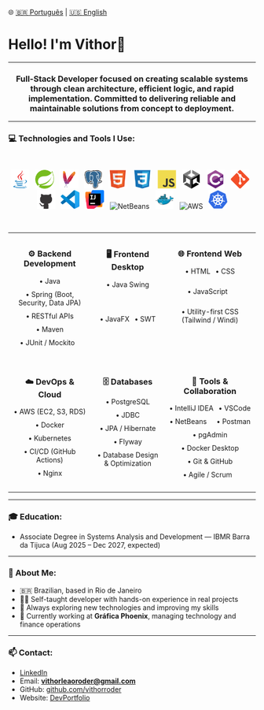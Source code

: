 🌐 [🇧🇷 Português](./README_pt.md) | [🇺🇸 English](./README.md)

# Hello! I'm Vithor👋

---
<h3 align="center">
Full-Stack Developer focused on creating scalable systems through clean architecture, efficient logic, and rapid implementation. Committed to delivering reliable and maintainable solutions from concept to deployment.
</h3>

---

### 💻 Technologies and Tools I Use:

<br>
<p align="center">
  <img src="https://raw.githubusercontent.com/devicons/devicon/master/icons/java/java-original.svg" alt="Java" width="38" height="38"/>
  &nbsp;
  <img src="https://raw.githubusercontent.com/devicons/devicon/master/icons/spring/spring-original.svg" alt="Spring" width="38" height="38"/>
  &nbsp;
  <img src="https://raw.githubusercontent.com/devicons/devicon/master/icons/maven/maven-original.svg" alt="Maven" width="38" height="38"/>
  &nbsp;
  <img src="https://raw.githubusercontent.com/devicons/devicon/master/icons/postgresql/postgresql-original.svg" alt="PostgreSQL" width="38" height="38"/>
  &nbsp;
  <img src="https://raw.githubusercontent.com/devicons/devicon/master/icons/html5/html5-original.svg" alt="HTML5" width="38" height="38"/>
  &nbsp;
  <img src="https://raw.githubusercontent.com/devicons/devicon/master/icons/css3/css3-original.svg" alt="CSS3" width="38" height="38"/>
  &nbsp;
  <img src="https://raw.githubusercontent.com/devicons/devicon/master/icons/javascript/javascript-original.svg" alt="JavaScript" width="38" height="38"/>
  &nbsp;
  <img src="https://raw.githubusercontent.com/devicons/devicon/master/icons/unity/unity-original.svg" alt="Unity" width="38" height="38"/>
  &nbsp;
  <img src="https://raw.githubusercontent.com/devicons/devicon/master/icons/csharp/csharp-original.svg" alt="C#" width="38" height="38"/>
  &nbsp;
  <img src="https://raw.githubusercontent.com/devicons/devicon/master/icons/git/git-original.svg" alt="Git" width="38" height="38"/>
  &nbsp;
  <img src="https://raw.githubusercontent.com/VithorRoder/VithorRoder/main/github-mark-white.svg" alt="GitHub" width="38" height="38"/>
  &nbsp;
  <img src="https://raw.githubusercontent.com/devicons/devicon/master/icons/vscode/vscode-original.svg" alt="VSCode" width="38" height="38"/>
  &nbsp;
  <img src="https://raw.githubusercontent.com/devicons/devicon/master/icons/intellij/intellij-original.svg" alt="IntelliJ" width="38" height="38"/>
  &nbsp;
  <img src="https://upload.wikimedia.org/wikipedia/commons/9/98/Apache_NetBeans_Logo.svg" alt="NetBeans" width="38" height="38"/>
  &nbsp;
  <img src="https://raw.githubusercontent.com/devicons/devicon/master/icons/docker/docker-original.svg" alt="Docker" width="38" height="38"/>
  &nbsp;
  <img src="https://www.vectorlogo.zone/logos/amazon_aws/amazon_aws-icon.svg" alt="AWS" width="38" height="38"/>
  &nbsp;
  <img src="https://raw.githubusercontent.com/devicons/devicon/master/icons/kubernetes/kubernetes-plain.svg" alt="Kubernetes" width="38" height="38"/>
</p>
<br>

<table align="center" style="width: 100%; table-layout: fixed;">
  <tr>
    <td align="center" valign="top" style="padding: 10px;">
      <h3>⚙️ Backend Development</h3>
      <div style="display:flex;justify-content:center;gap:10px;flex-wrap:wrap;min-height:130px;">
        <span>• Java</span>
        <span>• Spring (Boot, Security, Data JPA)</span>
        <span>• RESTful APIs</span>
        <span>• Maven</span>
        <span>• JUnit / Mockito</span><br><br>
      </div>
    </td>
    <td align="center" valign="top" style="padding: 10px;">
      <h3>🖥️ Frontend Desktop</h3>
      <div style="display:flex;justify-content:center;gap:10px;flex-wrap:wrap;min-height:130px;">
        <span>• Java Swing</span>
        <span>• JavaFX</span>
        <span>• SWT</span>
      </div>
    </td>
    <td align="center" valign="top" style="padding: 10px;">
      <h3>🌐 Frontend Web</h3>
      <div style="display:flex;justify-content:center;gap:10px;flex-wrap:wrap;min-height:130px;">
        <span>• HTML</span>
        <span>• CSS</span>
        <span>• JavaScript</span><br>
        <span>• Utility-first CSS (Tailwind / Windi)</span>
      </div>
    </td>
  </tr>
  <tr>
    <td align="center" valign="top" style="padding: 10px;">
      <h3>☁️ DevOps & Cloud</h3>
      <div style="display:flex;justify-content:center;gap:10px;flex-wrap:wrap;min-height:130px;">
        <span>• AWS (EC2, S3, RDS)</span>
        <span>• Docker</span>
        <span>• Kubernetes</span>
        <span>• CI/CD (GitHub Actions)</span>
        <span>• Nginx</span>
      </div>
    </td>
    <td align="center" valign="top" style="padding: 10px;">
      <h3>🗄️ Databases</h3>
      <div style="display:flex;justify-content:center;gap:10px;flex-wrap:wrap;min-height:130px;">
        <span>• PostgreSQL</span>
        <span>• JDBC</span>
        <span>• JPA / Hibernate</span>
        <span>• Flyway</span>
        <span>• Database Design & Optimization</span>
      </div>
    </td>
    <td align="center" valign="top" style="padding: 10px;">
      <h3>🧩 Tools & Collaboration</h3>
      <div style="display:flex;justify-content:center;gap:10px;flex-wrap:wrap;min-height:130px;">
        <span>• IntelliJ IDEA</span>
        <span>• VSCode</span>
        <span>• NetBeans</span><br>
        <span>• Postman</span>
        <span>• pgAdmin</span>
        <span>• Docker Desktop</span>
        <span>• Git & GitHub</span>
        <span>• Agile / Scrum</span><br><br>
      </div>
    </td>
  </tr>
</table>

---

### 🎓 Education:

- Associate Degree in Systems Analysis and Development — IBMR Barra da Tijuca (Aug 2025 – Dec 2027, expected)  

---

### 📍 About Me:

- 🇧🇷 Brazilian, based in Rio de Janeiro  
- 👨‍💻 Self-taught developer with hands-on experience in real projects  
- 🧩 Always exploring new technologies and improving my skills  
- 🧾 Currently working at **Gráfica Phoenix**, managing technology and finance operations  

---

### 📫 Contact:

- [LinkedIn](https://www.linkedin.com/in/vithor-roder-1700a217a/)  
- Email: **vithorleaoroder@gmail.com**  
- GitHub: [github.com/vithorroder](https://github.com/VithorRoder)  
- Website: [DevPortfolio](https://vithoroderdev.vercel.app/)  

